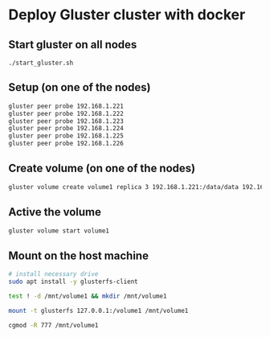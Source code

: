 # Deploy Gluster cluster with docker

## Start gluster on all nodes

```
./start_gluster.sh
```

## Setup (on one of the nodes)

```bash
gluster peer probe 192.168.1.221
gluster peer probe 192.168.1.222
gluster peer probe 192.168.1.223
gluster peer probe 192.168.1.224
gluster peer probe 192.168.1.225
gluster peer probe 192.168.1.226
```

## Create volume (on one of the nodes)

```bash
gluster volume create volume1 replica 3 192.168.1.221:/data/data 192.168.1.222:/data/data 192.168.1.223:/data/data 192.168.1.224:/data/data 192.168.1.225:/data/data 192.168.1.226:/data/data
```

## Active the volume

```bash
gluster volume start volume1
```

## Mount on the host machine

```bash
# install necessary drive
sudo apt install -y glusterfs-client
```

```bash
test ! -d /mnt/volume1 && mkdir /mnt/volume1

mount -t glusterfs 127.0.0.1:/volume1 /mnt/volume1

cgmod -R 777 /mnt/volume1
```
